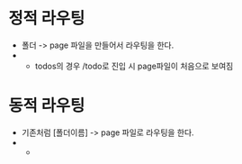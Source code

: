 # 정적 라우팅

- 폴더 -> page 파일을 만들어서 라우팅을 한다.
- - todos의 경우 /todo로 진입 시 page파일이 처음으로 보여짐

# 동적 라우팅

- 기존처럼 [폴더이름] -> page 파일로 라우팅을 한다.
- -
